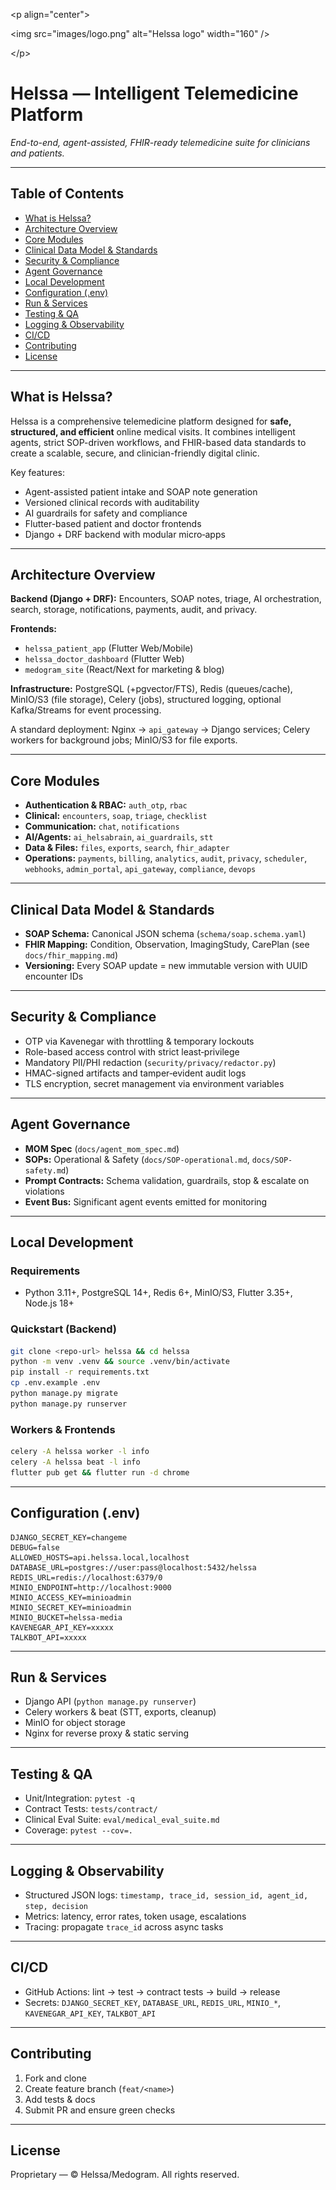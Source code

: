 \<p align="center">

&#x20; \<img src="images/logo.png" alt="Helssa logo" width="160" />

\</p>

# Helssa — Intelligent Telemedicine Platform

*End-to-end, agent-assisted, FHIR-ready telemedicine suite for clinicians and patients.*

---

## Table of Contents

- [What is Helssa?](#what-is-helssa)
- [Architecture Overview](#architecture-overview)
- [Core Modules](#core-modules)
- [Clinical Data Model & Standards](#clinical-data-model--standards)
- [Security & Compliance](#security--compliance)
- [Agent Governance](#agent-governance)
- [Local Development](#local-development)
- [Configuration (.env)](#configuration-env)
- [Run & Services](#run--services)
- [Testing & QA](#testing--qa)
- [Logging & Observability](#logging--observability)
- [CI/CD](#cicd)
- [Contributing](#contributing)
- [License](#license)

---

## What is Helssa?

Helssa is a comprehensive telemedicine platform designed for **safe, structured, and efficient** online medical visits. It combines intelligent agents, strict SOP-driven workflows, and FHIR-based data standards to create a scalable, secure, and clinician-friendly digital clinic.

Key features:

- Agent-assisted patient intake and SOAP note generation
- Versioned clinical records with auditability
- AI guardrails for safety and compliance
- Flutter-based patient and doctor frontends
- Django + DRF backend with modular micro‑apps

---

## Architecture Overview

**Backend (Django + DRF):** Encounters, SOAP notes, triage, AI orchestration, search, storage, notifications, payments, audit, and privacy.

**Frontends:**

- `helssa_patient_app` (Flutter Web/Mobile)
- `helssa_doctor_dashboard` (Flutter Web)
- `medogram_site` (React/Next for marketing & blog)

**Infrastructure:** PostgreSQL (+pgvector/FTS), Redis (queues/cache), MinIO/S3 (file storage), Celery (jobs), structured logging, optional Kafka/Streams for event processing.

A standard deployment: Nginx → `api_gateway` → Django services; Celery workers for background jobs; MinIO/S3 for file exports.

---

## Core Modules

- **Authentication & RBAC:** `auth_otp`, `rbac`
- **Clinical:** `encounters`, `soap`, `triage`, `checklist`
- **Communication:** `chat`, `notifications`
- **AI/Agents:** `ai_helsabrain`, `ai_guardrails`, `stt`
- **Data & Files:** `files`, `exports`, `search`, `fhir_adapter`
- **Operations:** `payments`, `billing`, `analytics`, `audit`, `privacy`, `scheduler`, `webhooks`, `admin_portal`, `api_gateway`, `compliance`, `devops`

---

## Clinical Data Model & Standards

- **SOAP Schema:** Canonical JSON schema (`schema/soap.schema.yaml`)
- **FHIR Mapping:** Condition, Observation, ImagingStudy, CarePlan (see `docs/fhir_mapping.md`)
- **Versioning:** Every SOAP update = new immutable version with UUID encounter IDs

---

## Security & Compliance

- OTP via Kavenegar with throttling & temporary lockouts
- Role-based access control with strict least‑privilege
- Mandatory PII/PHI redaction (`security/privacy/redactor.py`)
- HMAC-signed artifacts and tamper‑evident audit logs
- TLS encryption, secret management via environment variables

---

## Agent Governance

- **MOM Spec** (`docs/agent_mom_spec.md`)
- **SOPs:** Operational & Safety (`docs/SOP-operational.md`, `docs/SOP-safety.md`)
- **Prompt Contracts:** Schema validation, guardrails, stop & escalate on violations
- **Event Bus:** Significant agent events emitted for monitoring

---

## Local Development

### Requirements

- Python 3.11+, PostgreSQL 14+, Redis 6+, MinIO/S3, Flutter 3.35+, Node.js 18+

### Quickstart (Backend)

```bash
git clone <repo-url> helssa && cd helssa
python -m venv .venv && source .venv/bin/activate
pip install -r requirements.txt
cp .env.example .env
python manage.py migrate
python manage.py runserver
```

### Workers & Frontends

```bash
celery -A helssa worker -l info
celery -A helssa beat -l info
flutter pub get && flutter run -d chrome
```

---

## Configuration (.env)

```dotenv
DJANGO_SECRET_KEY=changeme
DEBUG=false
ALLOWED_HOSTS=api.helssa.local,localhost
DATABASE_URL=postgres://user:pass@localhost:5432/helssa
REDIS_URL=redis://localhost:6379/0
MINIO_ENDPOINT=http://localhost:9000
MINIO_ACCESS_KEY=minioadmin
MINIO_SECRET_KEY=minioadmin
MINIO_BUCKET=helssa-media
KAVENEGAR_API_KEY=xxxxx
TALKBOT_API=xxxxx
```

---

## Run & Services

- Django API (`python manage.py runserver`)
- Celery workers & beat (STT, exports, cleanup)
- MinIO for object storage
- Nginx for reverse proxy & static serving

---

## Testing & QA

- Unit/Integration: `pytest -q`
- Contract Tests: `tests/contract/`
- Clinical Eval Suite: `eval/medical_eval_suite.md`
- Coverage: `pytest --cov=.`

---

## Logging & Observability

- Structured JSON logs: `timestamp, trace_id, session_id, agent_id, step, decision`
- Metrics: latency, error rates, token usage, escalations
- Tracing: propagate `trace_id` across async tasks

---

## CI/CD

- GitHub Actions: lint → test → contract tests → build → release
- Secrets: `DJANGO_SECRET_KEY`, `DATABASE_URL`, `REDIS_URL`, `MINIO_*`, `KAVENEGAR_API_KEY`, `TALKBOT_API`

---

## Contributing

1. Fork and clone
2. Create feature branch (`feat/<name>`)
3. Add tests & docs
4. Submit PR and ensure green checks

---

## License

Proprietary — © Helssa/Medogram. All rights reserved.

